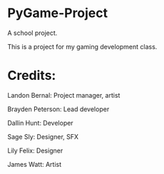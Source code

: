 # PyGame-Project
A school project.

This is a project for my gaming development class.

# Credits:

Landon Bernal: Project manager, artist

Brayden Peterson: Lead developer

Dallin Hunt: Developer

Sage Sly: Designer, SFX

Lily Felix: Designer

James Watt: Artist
